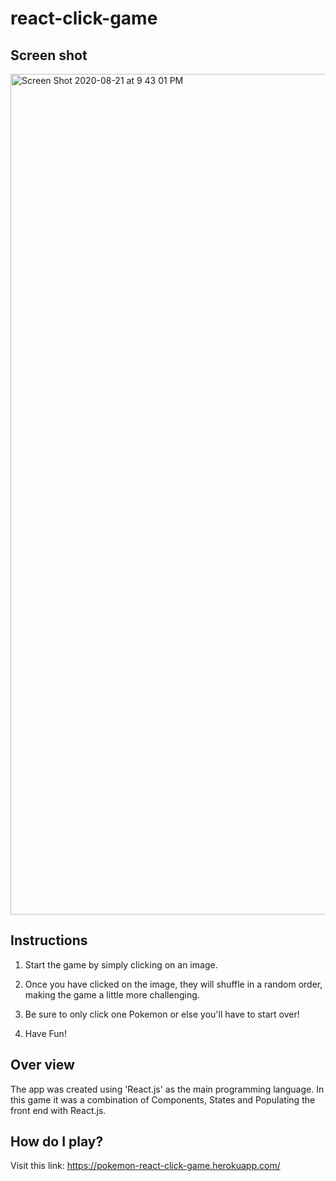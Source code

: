 # react-click-game

## Screen shot

<img width="1345" alt="Screen Shot 2020-08-21 at 9 43 01 PM" src="https://user-images.githubusercontent.com/60458491/90946067-6807f280-e3f7-11ea-9e44-1b0ae39b50e2.png">

## Instructions
  1. Start the game by simply clicking on an image. 
  
  2. Once you have clicked on the image, they will shuffle in
     a random order, making the game a little more challenging.
  
  3. Be sure to only click one Pokemon or else you'll have to start over!
  
  4. Have Fun!
  
 ## Over view
  The app was created using 'React.js' as the main programming language.
  In this game it was a combination of Components, States and Populating the front 
  end with React.js.
  
  ## How do I play?
  Visit this link: https://pokemon-react-click-game.herokuapp.com/
  
